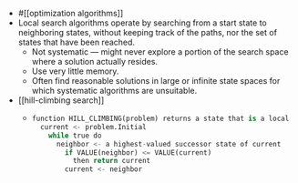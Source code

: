 - #[[optimization algorithms]]
- Local search algorithms operate by searching from a start state to neighboring states, without keeping track of the paths, nor the set of states that have been reached.
	- Not systematic — might never explore a portion of the search space where a solution actually resides.
	- Use very little memory.
	- Often find reasonable solutions in large or infinite state spaces for which systematic algorithms are unsuitable.
- [[hill-climbing search]]
	- ```python
	  function HILL_CLIMBING(problem) returns a state that is a local maximum
	  	current <- problem.Initial
	      while true do
	      	neighbor <- a highest-valued successor state of current
	          if VALUE(neighbor) <= VALUE(current)
	          	then return current
	          current <- neighbor
	  ```
